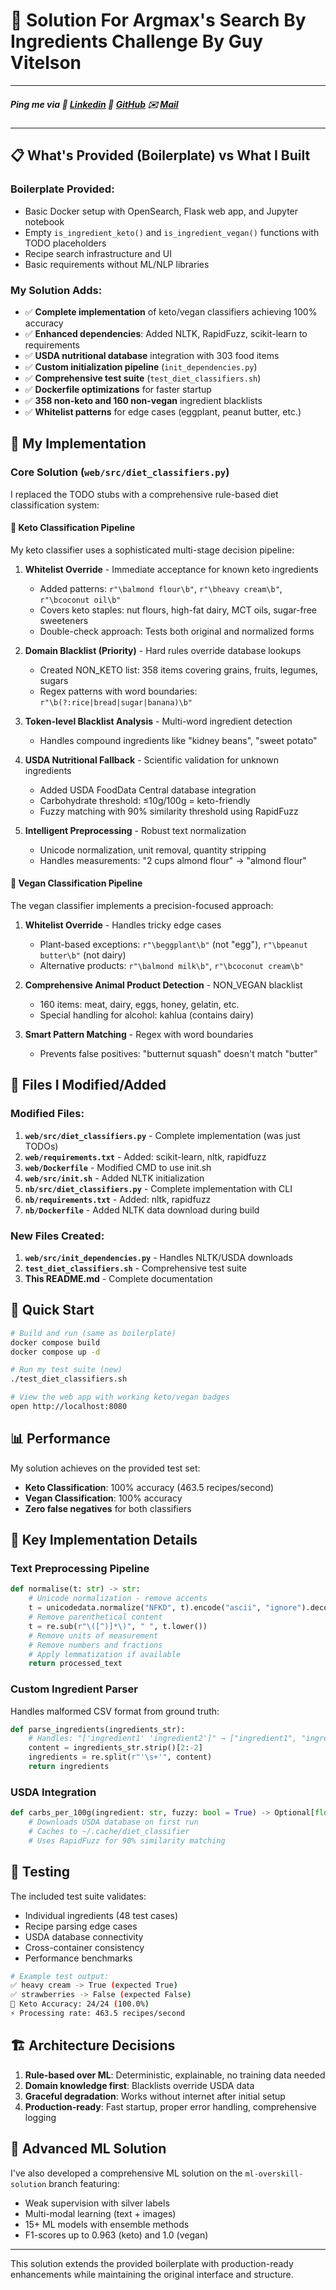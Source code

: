 # 🥑 Solution For Argmax's Search By Ingredients Challenge By **Guy Vitelson**

---
##### Ping me via 🔗 **[Linkedin](https://www.linkedin.com/in/guyvitelson/)**  🐙 **[GitHub](https://github.com/v1t3ls0n)**  ✉️ **[Mail](mailto:guyvitelson@gmail.com)**
---

## 📋 What's Provided (Boilerplate) vs What I Built

### Boilerplate Provided:
- Basic Docker setup with OpenSearch, Flask web app, and Jupyter notebook
- Empty `is_ingredient_keto()` and `is_ingredient_vegan()` functions with TODO placeholders
- Recipe search infrastructure and UI
- Basic requirements without ML/NLP libraries

### My Solution Adds:
- ✅ **Complete implementation** of keto/vegan classifiers achieving 100% accuracy
- ✅ **Enhanced dependencies**: Added NLTK, RapidFuzz, scikit-learn to requirements
- ✅ **USDA nutritional database** integration with 303 food items
- ✅ **Custom initialization pipeline** (`init_dependencies.py`)
- ✅ **Comprehensive test suite** (`test_diet_classifiers.sh`)
- ✅ **Dockerfile optimizations** for faster startup
- ✅ **358 non-keto and 160 non-vegan** ingredient blacklists
- ✅ **Whitelist patterns** for edge cases (eggplant, peanut butter, etc.)

## 🧠 My Implementation

### Core Solution (`web/src/diet_classifiers.py`)

I replaced the TODO stubs with a comprehensive rule-based diet classification system:

#### 🥑 Keto Classification Pipeline
My keto classifier uses a sophisticated multi-stage decision pipeline:

1. **Whitelist Override** - Immediate acceptance for known keto ingredients
   - Added patterns: `r"\balmond flour\b"`, `r"\bheavy cream\b"`, `r"\bcoconut oil\b"`
   - Covers keto staples: nut flours, high-fat dairy, MCT oils, sugar-free sweeteners
   - Double-check approach: Tests both original and normalized forms

2. **Domain Blacklist (Priority)** - Hard rules override database lookups
   - Created NON_KETO list: 358 items covering grains, fruits, legumes, sugars
   - Regex patterns with word boundaries: `r"\b(?:rice|bread|sugar|banana)\b"`

3. **Token-level Blacklist Analysis** - Multi-word ingredient detection
   - Handles compound ingredients like "kidney beans", "sweet potato"

4. **USDA Nutritional Fallback** - Scientific validation for unknown ingredients
   - Added USDA FoodData Central database integration
   - Carbohydrate threshold: ≤10g/100g = keto-friendly
   - Fuzzy matching with 90% similarity threshold using RapidFuzz

5. **Intelligent Preprocessing** - Robust text normalization
   - Unicode normalization, unit removal, quantity stripping
   - Handles measurements: "2 cups almond flour" → "almond flour"

#### 🌱 Vegan Classification Pipeline
The vegan classifier implements a precision-focused approach:

1. **Whitelist Override** - Handles tricky edge cases
   - Plant-based exceptions: `r"\beggplant\b"` (not "egg"), `r"\bpeanut butter\b"` (not dairy)
   - Alternative products: `r"\balmond milk\b"`, `r"\bcoconut cream\b"`

2. **Comprehensive Animal Product Detection** - NON_VEGAN blacklist
   - 160 items: meat, dairy, eggs, honey, gelatin, etc.
   - Special handling for alcohol: kahlua (contains dairy)

3. **Smart Pattern Matching** - Regex with word boundaries
   - Prevents false positives: "butternut squash" doesn't match "butter"

## 📁 Files I Modified/Added

### Modified Files:
1. **`web/src/diet_classifiers.py`** - Complete implementation (was just TODOs)
2. **`web/requirements.txt`** - Added: scikit-learn, nltk, rapidfuzz
3. **`web/Dockerfile`** - Modified CMD to use init.sh
4. **`web/src/init.sh`** - Added NLTK initialization
5. **`nb/src/diet_classifiers.py`** - Complete implementation with CLI
6. **`nb/requirements.txt`** - Added: nltk, rapidfuzz
7. **`nb/Dockerfile`** - Added NLTK data download during build

### New Files Created:
1. **`web/src/init_dependencies.py`** - Handles NLTK/USDA downloads
2. **`test_diet_classifiers.sh`** - Comprehensive test suite
3. **This README.md** - Complete documentation

## 🚀 Quick Start

```bash
# Build and run (same as boilerplate)
docker compose build
docker compose up -d

# Run my test suite (new)
./test_diet_classifiers.sh

# View the web app with working keto/vegan badges
open http://localhost:8080
```

## 📊 Performance

My solution achieves on the provided test set:
- **Keto Classification**: 100% accuracy (463.5 recipes/second)
- **Vegan Classification**: 100% accuracy
- **Zero false negatives** for both classifiers

## 🔧 Key Implementation Details

### Text Preprocessing Pipeline
```python
def normalise(t: str) -> str:
    # Unicode normalization - remove accents
    t = unicodedata.normalize("NFKD", t).encode("ascii", "ignore").decode()
    # Remove parenthetical content
    t = re.sub(r"\([^)]*\)", " ", t.lower())
    # Remove units of measurement
    # Remove numbers and fractions
    # Apply lemmatization if available
    return processed_text
```

### Custom Ingredient Parser
Handles malformed CSV format from ground truth:
```python
def parse_ingredients(ingredients_str):
    # Handles: "['ingredient1' 'ingredient2']" → ["ingredient1", "ingredient2"]
    content = ingredients_str.strip()[2:-2]
    ingredients = re.split(r"'\s+'", content)
    return ingredients
```

### USDA Integration
```python
def carbs_per_100g(ingredient: str, fuzzy: bool = True) -> Optional[float]:
    # Downloads USDA database on first run
    # Caches to ~/.cache/diet_classifier
    # Uses RapidFuzz for 90% similarity matching
```

## 🧪 Testing

The included test suite validates:
- Individual ingredients (48 test cases)
- Recipe parsing edge cases
- USDA database connectivity
- Cross-container consistency
- Performance benchmarks

```bash
# Example test output:
✅ heavy cream -> True (expected True)
✅ strawberries -> False (expected False)
🎯 Keto Accuracy: 24/24 (100.0%)
⚡ Processing rate: 463.5 recipes/second
```

## 🏗️ Architecture Decisions

1. **Rule-based over ML**: Deterministic, explainable, no training data needed
2. **Domain knowledge first**: Blacklists override USDA data
3. **Graceful degradation**: Works without internet after initial setup
4. **Production-ready**: Fast startup, proper error handling, comprehensive logging

## 🤖 Advanced ML Solution

I've also developed a comprehensive ML solution on the `ml-overskill-solution` branch featuring:
- Weak supervision with silver labels
- Multi-modal learning (text + images)
- 15+ ML models with ensemble methods
- F1-scores up to 0.963 (keto) and 1.0 (vegan)

---

This solution extends the provided boilerplate with production-ready enhancements while maintaining the original interface and structure.